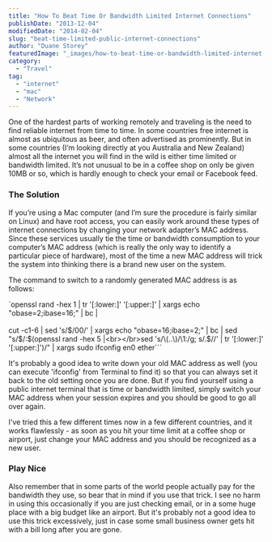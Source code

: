 ```yaml
---
title: "How To Beat Time Or Bandwidth Limited Internet Connections"
publishDate: "2013-12-04"
modifiedDate: "2014-02-04"
slug: "beat-time-limited-public-internet-connections"
author: "Duane Storey"
featuredImage: "_images/how-to-beat-time-or-bandwidth-limited-internet-connections-featured.jpg"
category:
  - "Travel"
tag:
  - "internet"
  - "mac"
  - "Network"
---
```


One of the hardest parts of working remotely and traveling is the need to find reliable internet from time to time. In some countries free internet is almost as ubiquitous as beer, and often advertised as prominently. But in some countries (I’m looking directly at you Australia and New Zealand) almost all the internet you will find in the wild is either time limited or bandwidth limited. It’s not unusual to be in a coffee shop on only be given 10MB or so, which is hardly enough to check your email or Facebook feed.

### The Solution

If you’re using a Mac computer (and I’m sure the procedure is fairly similar on Linux) and have root access, you can easily work around these types of internet connections by changing your network adapter’s MAC address. Since these services usually tie the time or bandwidth consumption to your computer’s MAC address (which is really the only way to identify a particular piece of hardware), most of the time a new MAC address will trick the system into thinking there is a brand new user on the system.

The command to switch to a randomly generated MAC address is as follows:

`openssl rand -hex 1 | tr '[:lower:]' '[:upper:]' | xargs echo "obase=2;ibase=16;" | bc |<br></br>cut -c1-6 | sed 's/$/00/' | xargs echo "obase=16;ibase=2;" | bc | sed "s/$/:$(openssl rand -hex 5 |<br></br>sed 's/\(..\)/\1:/g; s/.$//' | tr '[:lower:]' '[:upper:]')/" | xargs sudo ifconfig en0 ether```

It's probably a good idea to write down your old MAC address as well (you can execute 'ifconfig' from Terminal to find it) so that you can always set it back to the old setting once you are done. But if you find yourself using a public internet terminal that is time or bandwidth limited, simply switch your MAC address when your session expires and you should be good to go all over again.

I've tried this a few different times now in a few different countries, and it works flawlessly - as soon as you hit your time limit at a coffee shop or airport, just change your MAC address and you should be recognized as a new user.

### Play Nice

Also remember that in some parts of the world people actually pay for the bandwidth they use, so bear that in mind if you use that trick. I see no harm in using this occasionally if you are just checking email, or in a some huge place with a big budget like an airport. But it's probably not a good idea to use this trick excessively, just in case some small business owner gets hit with a bill long after you are gone.